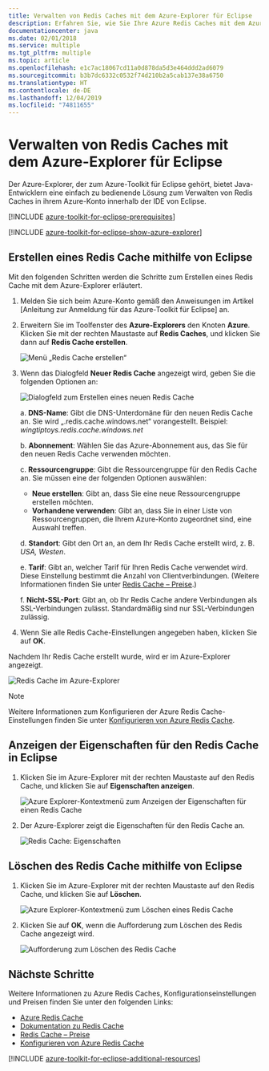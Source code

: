 ```yaml
---
title: Verwalten von Redis Caches mit dem Azure-Explorer für Eclipse
description: Erfahren Sie, wie Sie Ihre Azure Redis Caches mit dem Azure-Explorer für Eclipse verwalten.
documentationcenter: java
ms.date: 02/01/2018
ms.service: multiple
ms.tgt_pltfrm: multiple
ms.topic: article
ms.openlocfilehash: e1c7ac18067cd11a0d878da5d3e464ddd2ad6079
ms.sourcegitcommit: b3b7dc6332c0532f74d210b2a5cab137e38a6750
ms.translationtype: HT
ms.contentlocale: de-DE
ms.lasthandoff: 12/04/2019
ms.locfileid: "74811655"
---
```

# <a name="managing-redis-caches-using-the-azure-explorer-for-eclipse"></a>Verwalten von Redis Caches mit dem Azure-Explorer für Eclipse

Der Azure-Explorer, der zum Azure-Toolkit für Eclipse gehört, bietet Java-Entwicklern eine einfach zu bedienende Lösung zum Verwalten von Redis Caches in ihrem Azure-Konto innerhalb der IDE von Eclipse.

[!INCLUDE [azure-toolkit-for-eclipse-prerequisites](../includes/azure-toolkit-for-eclipse-prerequisites.md)]

[!INCLUDE [azure-toolkit-for-eclipse-show-azure-explorer](../includes/azure-toolkit-for-eclipse-show-azure-explorer.md)]

## <a name="create-a-redis-cache-by-using-eclipse"></a>Erstellen eines Redis Cache mithilfe von Eclipse

Mit den folgenden Schritten werden die Schritte zum Erstellen eines Redis Cache mit dem Azure-Explorer erläutert.

1. Melden Sie sich beim Azure-Konto gemäß den Anweisungen im Artikel [Anleitung zur Anmeldung für das Azure-Toolkit für Eclipse] an.

1. Erweitern Sie im Toolfenster des **Azure-Explorers** den Knoten **Azure**. Klicken Sie mit der rechten Maustaste auf **Redis Caches**, und klicken Sie dann auf **Redis Cache erstellen**.

   ![Menü „Redis Cache erstellen“][CR01]

1. Wenn das Dialogfeld **Neuer Redis Cache** angezeigt wird, geben Sie die folgenden Optionen an:

   ![Dialogfeld zum Erstellen eines neuen Redis Cache][CR02]

   a. **DNS-Name**: Gibt die DNS-Unterdomäne für den neuen Redis Cache an. Sie wird „.redis.cache.windows.net“ vorangestellt. Beispiel: *wingtiptoys.redis.cache.windows.net*

   b. **Abonnement**: Wählen Sie das Azure-Abonnement aus, das Sie für den neuen Redis Cache verwenden möchten.

   c. **Ressourcengruppe**: Gibt die Ressourcengruppe für den Redis Cache an. Sie müssen eine der folgenden Optionen auswählen:
      * **Neue erstellen**: Gibt an, dass Sie eine neue Ressourcengruppe erstellen möchten.
      * **Vorhandene verwenden**: Gibt an, dass Sie in einer Liste von Ressourcengruppen, die Ihrem Azure-Konto zugeordnet sind, eine Auswahl treffen.

   d. **Standort**: Gibt den Ort an, an dem Ihr Redis Cache erstellt wird, z. B. *USA, Westen*.

   e. **Tarif**: Gibt an, welcher Tarif für Ihren Redis Cache verwendet wird. Diese Einstellung bestimmt die Anzahl von Clientverbindungen. (Weitere Informationen finden Sie unter [Redis Cache – Preise].)

   f. **Nicht-SSL-Port**: Gibt an, ob Ihr Redis Cache andere Verbindungen als SSL-Verbindungen zulässt. Standardmäßig sind nur SSL-Verbindungen zulässig.

1. Wenn Sie alle Redis Cache-Einstellungen angegeben haben, klicken Sie auf **OK**.

Nachdem Ihr Redis Cache erstellt wurde, wird er im Azure-Explorer angezeigt.

   ![Redis Cache im Azure-Explorer][CR03]

> [!NOTE]
>
> Weitere Informationen zum Konfigurieren der Azure Redis Cache-Einstellungen finden Sie unter [Konfigurieren von Azure Redis Cache].
>

## <a name="display-the-properties-for-your-redis-cache-in-eclipse"></a>Anzeigen der Eigenschaften für den Redis Cache in Eclipse

1. Klicken Sie im Azure-Explorer mit der rechten Maustaste auf den Redis Cache, und klicken Sie auf **Eigenschaften anzeigen**.

   ![Azure Explorer-Kontextmenü zum Anzeigen der Eigenschaften für einen Redis Cache][SP01]

1. Der Azure-Explorer zeigt die Eigenschaften für den Redis Cache an.

   ![Redis Cache: Eigenschaften][SP02]

## <a name="delete-your-redis-cache-by-using-eclipse"></a>Löschen des Redis Cache mithilfe von Eclipse

1. Klicken Sie im Azure-Explorer mit der rechten Maustaste auf den Redis Cache, und klicken Sie auf **Löschen**.

   ![Azure Explorer-Kontextmenü zum Löschen eines Redis Cache][DE01]

1. Klicken Sie auf **OK**, wenn die Aufforderung zum Löschen des Redis Cache angezeigt wird.

   ![Aufforderung zum Löschen des Redis Cache][DE02]

## <a name="next-steps"></a>Nächste Schritte

Weitere Informationen zu Azure Redis Caches, Konfigurationseinstellungen und Preisen finden Sie unter den folgenden Links:

* [Azure Redis Cache]
* [Dokumentation zu Redis Cache]
* [Redis Cache – Preise]
* [Konfigurieren von Azure Redis Cache]

[!INCLUDE [azure-toolkit-for-eclipse-additional-resources](../includes/azure-toolkit-for-eclipse-additional-resources.md)]

<!-- URL List -->

[Redis Cache – Preise]: https://azure.microsoft.com/pricing/details/cache/
[Azure Redis Cache]: https://azure.microsoft.com/services/cache/
[Dokumentation zu Redis Cache]: /azure/redis-cache/
[Konfigurieren von Azure Redis Cache]: /azure/redis-cache/cache-configure

<!-- IMG List -->

[CR01]: media/azure-toolkit-for-eclipse-managing-redis-caches-using-azure-explorer/CR01.png
[CR02]: media/azure-toolkit-for-eclipse-managing-redis-caches-using-azure-explorer/CR02.png
[CR03]: media/azure-toolkit-for-eclipse-managing-redis-caches-using-azure-explorer/CR03.png

[SP01]: media/azure-toolkit-for-eclipse-managing-redis-caches-using-azure-explorer/SP01.png
[SP02]: media/azure-toolkit-for-eclipse-managing-redis-caches-using-azure-explorer/SP02.png

[DE01]: media/azure-toolkit-for-eclipse-managing-redis-caches-using-azure-explorer/DE01.png
[DE02]: media/azure-toolkit-for-eclipse-managing-redis-caches-using-azure-explorer/DE02.png
